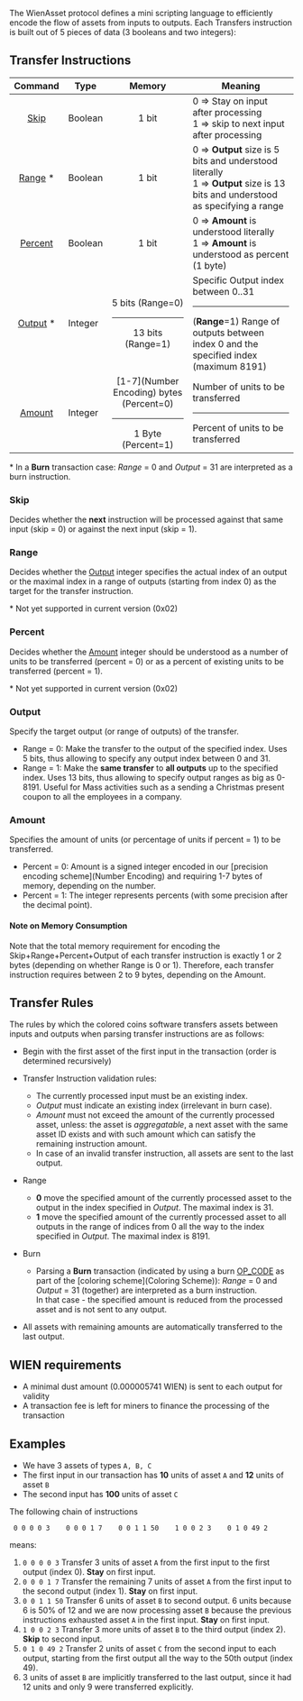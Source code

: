 The WienAsset protocol defines a mini scripting language to efficiently encode the flow of assets from inputs to outputs.
Each Transfers instruction is built out of 5 pieces of data (3 booleans and two integers):

## Transfer Instructions

|Command            |Type   |Memory |Meaning|
|:-----------------:|-------|:---:|-------|
|[Skip](#skip)      |Boolean|1 bit  |0 => Stay on input after processing<br/>1 => skip to next input after processing|
|[Range](#range) *    |Boolean|1 bit   |0 => **Output** size is 5 bits and understood literally<br/>1 => **Output** size is 13 bits and understood as specifying a range|
|[Percent](#percent)|Boolean|1 bit   |0 => **Amount** is understood literally<br/>1 => **Amount** is understood as percent (1 byte)
|[Output](#output) *  |Integer|5 bits (Range=0)<hr/>13 bits (Range=1)| Specific Output index between 0..31<hr/>(**Range**=1) Range of outputs between index 0 and the specified index (maximum 8191)
|[Amount](#amount)|Integer|[1-7](Number Encoding) bytes (Percent=0)<hr/>1 Byte (Percent=1)| Number of units to be transferred <hr/> Percent of units to be transferred
&#42; In a **Burn** transaction case: *Range* = 0 and *Output* = 31 are interpreted as a burn instruction.


### Skip
Decides whether the **next** instruction will be processed against that same input (skip = 0) or against the next input (skip = 1).

### Range 
Decides whether the [Output](#output) integer specifies the actual index of an output or the maximal index in a range of outputs (starting from index 0) as the target for the transfer instruction.

&#42; Not yet supported in current version (0x02)

### Percent
Decides whether the [Amount](#amount) integer should be understood as a number of units to be transferred (percent = 0) or as a percent of existing units to be transferred (percent = 1).

&#42; Not yet supported in current version (0x02)

### Output
Specify the target output (or range of outputs) of the transfer.

* Range = 0: Make the transfer to the output of the specified index. 
Uses 5 bits, thus allowing to specify any output index between 0 and 31. 
* Range = 1: Make the **same transfer** to **all outputs** up to the specified index.
Uses 13 bits, thus allowing to specify output ranges as big as 0-8191. Useful for Mass activities such as a sending a Christmas present coupon to all the employees in a company.  

### Amount
Specifies the amount of units (or percentage of units if percent = 1) to be transferred. 
* Percent = 0: Amount is a signed integer encoded in our [precision encoding scheme](Number Encoding) and requiring 1-7 bytes of memory, depending on the number.
* Percent = 1: The integer represents percents (with some precision after the decimal point).

#### Note on Memory Consumption
Note that the total memory requirement for encoding the Skip+Range+Percent+Output of each transfer instruction is exactly 1 or 2 bytes (depending on whether Range is 0 or 1). Therefore, each transfer instruction requires between 2 to 9 bytes, depending on the Amount.

## Transfer Rules

The rules by which the colored coins software transfers assets between inputs and outputs when parsing transfer instructions are as follows:
* Begin with the first asset of the first input in the transaction (order is determined recursively) 
* Transfer Instruction validation rules:
  * The currently processed input must be an existing index.
  * *Output* must indicate an existing index (irrelevant in burn case).
  * *Amount* must not exceed the amount of the currently processed asset, unless: the asset is *aggregatable*, a next asset with the same asset ID exists and with such amount which can satisfy the remaining instruction amount.<br>
  * In case of an invalid transfer instruction, all assets are sent to the last output.
* Range
  * **0** move the specified amount of the currently processed asset to the output in the index specified in *Output*. The maximal index is 31.
  * **1** move the specified amount of the currently processed asset to all outputs in the range of indices from 0 all the way to the index specified in *Output*. The maximal index is 8191.
* Burn<br>
  * Parsing a **Burn** transaction (indicated by using a burn [OP_CODE](OP_CODEs) as part of the [coloring scheme](Coloring Scheme)): *Range* = 0 and *Output* = 31 (together) are interpreted as a burn instruction.<br>In that case - the specified amount is reduced from the processed asset and is not sent to any output.

* All assets with remaining amounts are automatically transferred to the last output.

## WIEN requirements
* A minimal dust amount (0.000005741 WIEN) is sent to each output for validity
* A transaction fee is left for miners to finance the processing of the transaction

## Examples
* We have 3 assets of types `A, B, C`
* The first input in our transaction has **10** units of asset `A` and **12** units of asset `B`
* The second input has **100** units of asset `C`

The following chain of instructions
```
 0 0 0 0 3    0 0 0 1 7    0 0 1 1 50    1 0 0 2 3    0 1 0 49 2
```
means:
 
1. `0 0 0 0 3` Transfer 3 units of asset `A` from the first input to the first output (index 0). **Stay** on first input.
1. `0 0 0 1 7` Transfer the remaining 7 units of asset `A` from the first input to the second output (index 1). **Stay** on first input.
1. `0 0 1 1 50` Transfer 6 units of asset `B` to second output. 6 units because 6 is 50% of 12 and we are now processing asset `B` because the previous instructions exhausted asset `A` in the first input. **Stay** on first input.
1. `1 0 0 2 3` Transfer 3 more units of asset `B` to the third output (index 2). **Skip** to second input.
1. `0 1 0 49 2` Transfer 2 units of asset `C` from the second input to each output, starting from the first output all the way to the 50th output (index 49).
1. 3 units of asset `B` are implicitly transferred to the last output, since it had 12 units and only 9 were transferred explicitly.